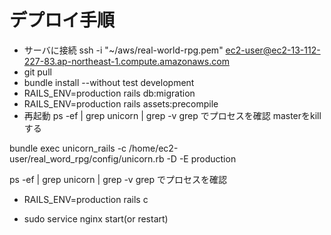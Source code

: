 # デプロイ手順

* サーバに接続
ssh -i "~/aws/real-world-rpg.pem" ec2-user@ec2-13-112-227-83.ap-northeast-1.compute.amazonaws.com
* git pull
* bundle install --without test development
* RAILS_ENV=production rails db:migration
* RAILS_ENV=production rails assets:precompile
* 再起動
ps -ef | grep unicorn | grep -v grep でプロセスを確認
masterをkillする

bundle exec unicorn_rails -c /home/ec2-user/real_word_rpg/config/unicorn.rb -D -E production 

ps -ef | grep unicorn | grep -v grep でプロセスを確認

* RAILS_ENV=production rails c

* sudo service nginx start(or restart)
